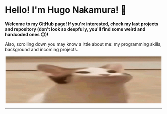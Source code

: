 # Hello! I'm Hugo Nakamura! 🤝

**Welcome to my GitHub page! If you're interested, check my last projects and repository (don't look so deepfully, you'll find some weird and hardcoded ones 😔)!**

Also, scrolling down you may know a little about me: my programming skills, background and incoming projects.

<p align="center">
    <img src="Images/cat.gif" width=500 height=150>
</p>

---